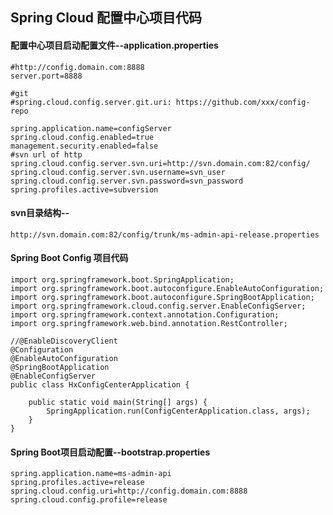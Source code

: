 ## Spring Cloud 配置中心项目代码

#### 配置中心项目启动配置文件--application.properties
```
#http://config.domain.com:8888
server.port=8888

#git
#spring.cloud.config.server.git.uri: https://github.com/xxx/config-repo

spring.application.name=configServer
spring.cloud.config.enabled=true
management.security.enabled=false
#svn url of http
spring.cloud.config.server.svn.uri=http://svn.domain.com:82/config/
spring.cloud.config.server.svn.username=svn_user
spring.cloud.config.server.svn.password=svn_password
spring.profiles.active=subversion

```

#### svn目录结构--
`http://svn.domain.com:82/config/trunk/ms-admin-api-release.properties`


#### Spring Boot Config 项目代码
```
import org.springframework.boot.SpringApplication;
import org.springframework.boot.autoconfigure.EnableAutoConfiguration;
import org.springframework.boot.autoconfigure.SpringBootApplication;
import org.springframework.cloud.config.server.EnableConfigServer;
import org.springframework.context.annotation.Configuration;
import org.springframework.web.bind.annotation.RestController;

//@EnableDiscoveryClient
@Configuration
@EnableAutoConfiguration
@SpringBootApplication
@EnableConfigServer
public class HxConfigCenterApplication {

	public static void main(String[] args) {
		SpringApplication.run(ConfigCenterApplication.class, args);
	}
}
```

#### Spring Boot项目启动配置--bootstrap.properties
```
spring.application.name=ms-admin-api
spring.profiles.active=release
spring.cloud.config.uri=http://config.domain.com:8888
spring.cloud.config.profile=release

```

